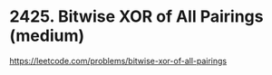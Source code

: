# 2425. Bitwise XOR of All Pairings (medium)

https://leetcode.com/problems/bitwise-xor-of-all-pairings
